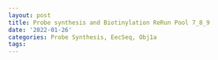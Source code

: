 ```yaml
---
layout: post
title: Probe synthesis and Biotinylation ReRun Pool 7_8_9
date: '2022-01-26'
categories: Probe Synthesis, EecSeq, Obj1a
tags: 
---
```

